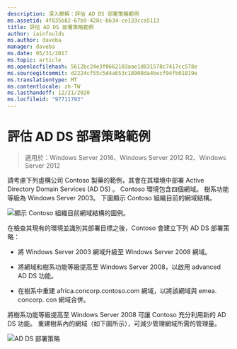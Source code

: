```yaml
---
description: 深入瞭解：評估 AD DS 部署策略範例
ms.assetid: 4f835b82-67b9-428c-b634-ce133cca5113
title: 評估 AD DS 部署策略範例
author: iainfoulds
ms.author: daveba
manager: daveba
ms.date: 05/31/2017
ms.topic: article
ms.openlocfilehash: 5612bc24e3f0662103aae1d831578c7417cc578e
ms.sourcegitcommit: d2224cf55c5d4a653c18908da4becf94fb01819e
ms.translationtype: MT
ms.contentlocale: zh-TW
ms.lasthandoff: 12/21/2020
ms.locfileid: "97711793"
---
```

# <a name="evaluating-ad-ds-deployment-strategy-examples"></a>評估 AD DS 部署策略範例

>適用於：Windows Server 2016、Windows Server 2012 R2、Windows Server 2012

請考慮下列虛構公司 Contoso 製藥的範例，其會在其環境中部署 Active Directory Domain Services (AD DS) 。 Contoso 環境包含四個網域。 樹系功能等級為 Windows Server 2003。 下圖顯示 Contoso 組織目前的網域結構。

![顯示 Contoso 組織目前網域結構的圖例。](media/Evaluating-AD-DS-Deployment-Strategy-Examples/3dd79e00-48f8-4927-989c-c55a79caf1be.gif)

在檢查其現有的環境並識別其部署目標之後，Contoso 會建立下列 AD DS 部署策略：

-   將 Windows Server 2003 網域升級至 Windows Server 2008 網域。

-   將網域和樹系功能等級提高至 Windows Server 2008，以啟用 advanced AD DS 功能。

-   在樹系中重建 africa.concorp.contoso.com 網域，以將該網域與 emea. concorp. con 網域合併。

將樹系功能等級提高至 Windows Server 2008 可讓 Contoso 充分利用新的 AD DS 功能。 重建樹系內的網域（如下圖所示），可減少管理網域所需的管理量。

![AD DS 部署策略](media/Evaluating-AD-DS-Deployment-Strategy-Examples/1c061755-413d-452d-b121-6910f8555327.gif)



